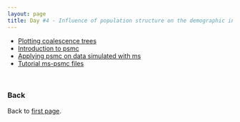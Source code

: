 ```yaml
---
layout: page
title: Day #4 - Influence of population structure on the demographic inference
---
```


* [Plotting coalescence trees](../src/R/plot_ms_trees_mig.R)
* [Introduction to psmc](../assets/Introduction_PSMC.pdf)
* [Applying psmc on data simulated with ms](./ms-psmc_practical.md)
* [Tutorial ms-psmc files](../assets/PSMC_tutorial_files.zip)

<br/>

### Back

Back to [first page](../index.md).
